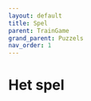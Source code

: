 ```yaml
---
layout: default
title: Spel
parent: TrainGame
grand_parent: Puzzels
nav_order: 1
---
```


# Het spel
